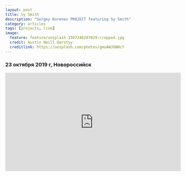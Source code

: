 ```yaml
---
layout: post
title: Sy Smith
description: "Sergey Korenev PROJECT featuring Sy Smith"
category: articles
tags: [projects, live]
image:
  feature: feature/unsplash-1507246207829-cropped.jpg 
  credit: Austin Neill @arstyy
  creditlink: https://unsplash.com/photos/gmuAWJGNHcY
---
```


### 23 октября 2019 г, Новороссийск

<iframe width="560" height="315" src="https://www.youtube.com/embed/iWHUchTbkSQ" frameborder="0" allow="accelerometer; autoplay; encrypted-media; gyroscope; picture-in-picture" allowfullscreen></iframe>
